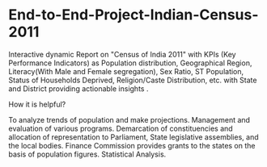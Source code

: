 # End-to-End-Project-Indian-Census-2011

Interactive dynamic Report on "Census of India 2011" with KPIs (Key Performance Indicators) as Population distribution, Geographical Region, Literacy(With Male and Female segregation), Sex Ratio, ST Population, Status of Households Deprived, Religion/Caste Distribution, etc. with State and District providing actionable insights .

How it is helpful?

To analyze trends of population and make projections.
Management and evaluation of various programs.
Demarcation of constituencies and allocation of representation to Parliament, State legislative assemblies, and the local bodies.
Finance Commission provides grants to the states on the basis of population figures.
Statistical Analysis. 

